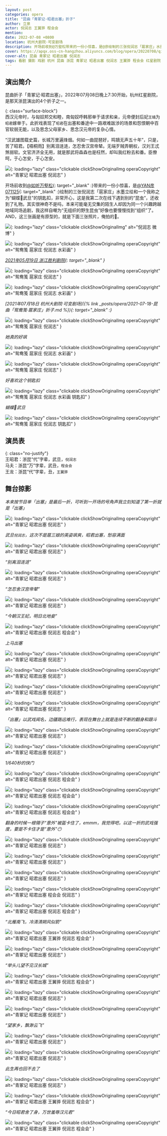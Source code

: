 ```yaml
---
layout: post
categories: opera
title: "昆曲「青冢记·昭君出塞」折子"
author: 立泉
actor: 倪润志 王翼骅 程会会
mention: 
date: 2022-07-08 +0800
location: 杭州大剧院·可变剧场
description: 开场前收到@万壑松带来的一份小惊喜，是@彦绘制的三张倪润志「扈家庄」水墨立绘和一个我称之为“蝴蝶🦋武旦”的钥匙扣，非常开心，这是我第二次在线下遇到别的“昆虫”，还收到了礼物。其实很神奇不是吗，本来可能毫无交集的陌生人却因为同一个兴趣跨越地域同场追剧，我这样自嘲为“无组织的野生昆虫”好像也要慢慢找到“组织”了。
cover: https://apqx.oss-cn-hangzhou.aliyuncs.com/blog/opera/20220708/qingzhongji_zhaojunchusai/DSC01088_thumb.jpg
cover-alt: 昆曲 青冢记 昭君出塞 倪润志
tags: 看剧 摄影 戏剧 杭州 昆曲 浙昆 青冢记 昭君出塞 倪润志 王翼骅 程会会 红星剧院
---
```


## 演出简介

昆曲折子「青冢记·昭君出塞」，2022年07月08日晚上7:30开始，杭州红星剧院，是那天浙昆演出的4个折子之一。

{: class="surface-block"}  
西汉元帝时，与匈奴邦交和睦，南匈奴呼韩邪单于请求和亲，元帝便封后妃`王嫱`为`昭君`嫁单于。此折戏表现了`昭君`在出塞和番途中一路艰难跋涉的场景和怨恨朝中百官软弱无能，以及思念父母家乡、思念汉元帝的复杂心情。

“汉武雄图载史篇，长城万里遍烽烟。何如一曲琵琶好，鸣镝无声五十年”，只是，苦了昭君。【梧桐雨】别离泪涟涟，怎忍舍汉宫帝辇。无端歹贼弄朝权，汉刘王忒煞弱软。文官济济全无用，就是那武将森森也是枉然，却叫我红粉去和番。臣僚呵，于心怎安，于心怎安。

![](https://apqx.oss-cn-hangzhou.aliyuncs.com/blog/opera/20220708/qingzhongji_zhaojunchusai/DSC01314_thumb.jpg){: loading="lazy" class="clickable clickShowOriginalImg operaCopyright" alt="青冢记 昭君出塞 倪润志" }

开场前收到[@如听万壑松](https://weibo.com/u/6271288022){: target="_blank" :}带来的一份小惊喜，是[@YAN彦071125](https://weibo.com/u/2866932244){: target="_blank" :}绘制的三张倪润志「扈家庄」水墨立绘和一个我称之为“蝴蝶🦋武旦”的钥匙扣，非常开心，这是我第二次在线下遇到别的“昆虫”，还收到了礼物。其实很神奇不是吗，本来可能毫无交集的陌生人却因为同一个兴趣跨越地域同场追剧，我这样自嘲为“无组织的野生昆虫”好像也要慢慢找到“组织”了。AND，这三张画是有原型的，就是下面三张照片，俺拍的📸。

![](https://apqx.oss-cn-hangzhou.aliyuncs.com/blog/opera/20220708/qingzhongji_zhaojunchusai/IMG_2147_thumb.jpg){: loading="lazy" class="clickable clickShowOriginalImg" alt="倪润志 微博" }

![](https://apqx.oss-cn-hangzhou.aliyuncs.com/blog/opera/20220708/qingzhongji_zhaojunchusai/IMG_1770_thumb.jpg){: loading="lazy" class="clickable clickShowOriginalImg operaCopyright" alt="鸳鸯笺 扈家庄 倪润志 水彩画" }

*[2021年05月19日 浙江胜利剧院](https://www.bilibili.com/video/BV1Ch411v7PY){: target="_blank" }*

![](https://apqx.oss-cn-hangzhou.aliyuncs.com/blog/opera/20220708/qingzhongji_zhaojunchusai/DSC04061_thumb.jpg){: loading="lazy" class="clickable clickShowOriginalImg operaCopyright" alt="鸳鸯笺 扈家庄 倪润志" }

![](https://apqx.oss-cn-hangzhou.aliyuncs.com/blog/opera/20220708/qingzhongji_zhaojunchusai/IMG_1774_thumb.jpg){: loading="lazy" class="clickable clickShowOriginalImg operaCopyright" alt="鸳鸯笺 扈家庄 倪润志 水彩画" }

*[2021年07月18日 杭州大剧院·可变剧场]({% link _posts/opera/2021-07-18-昆曲「鸳鸯笺·扈家庄」折子.md %}){: target="_blank" :}*

![](https://apqx.oss-cn-hangzhou.aliyuncs.com/blog/opera/20220708/qingzhongji_zhaojunchusai/DSC06686_thumb.jpg){: loading="lazy" class="clickable clickShowOriginalImg operaCopyright" alt="鸳鸯笺 扈家庄 倪润志" }

*她真的好飒*

![](https://apqx.oss-cn-hangzhou.aliyuncs.com/blog/opera/20220708/qingzhongji_zhaojunchusai/IMG_1771_thumb.jpg){: loading="lazy" class="clickable clickShowOriginalImg operaCopyright" alt="鸳鸯笺 扈家庄 倪润志 水彩画" }

![](https://apqx.oss-cn-hangzhou.aliyuncs.com/blog/opera/20220708/qingzhongji_zhaojunchusai/DSC06808_thumb.jpg){: loading="lazy" class="clickable clickShowOriginalImg operaCopyright" alt="鸳鸯笺 扈家庄 倪润志" }

*好喜欢这个钥匙扣*

![](https://apqx.oss-cn-hangzhou.aliyuncs.com/blog/opera/20220708/qingzhongji_zhaojunchusai/IMG_1775_thumb.jpg){: loading="lazy" class="clickable clickShowOriginalImg operaCopyright" alt="鸳鸯笺 扈家庄 倪润志 水彩画 钥匙扣" }

*蝴蝶🦋武旦*

![](https://apqx.oss-cn-hangzhou.aliyuncs.com/blog/opera/20220708/qingzhongji_zhaojunchusai/IMG_1778_thumb.jpg){: loading="lazy" class="clickable clickShowOriginalImg operaCopyright" alt="鸳鸯笺 扈家庄 倪润志 钥匙扣" }

## 演员表

{: class="no-justify"}  
王昭君：浙昆“代”字辈，武旦，`倪润志`  
马夫：浙昆“万”字辈，武丑，`程会会`  
王龙：浙昆“代”字辈，丑，`王翼骅`

## 舞台掠影

*本来按节目单「出塞」是最后一折，可听到一开场的号角声我立刻知道了第一折就是「出塞」*

![](https://apqx.oss-cn-hangzhou.aliyuncs.com/blog/opera/20220708/qingzhongji_zhaojunchusai/DSC01059_thumb.jpg){: loading="lazy" class="clickable clickShowOriginalImg operaCopyright" alt="青冢记 昭君出塞 倪润志" }

*武旦`倪润志`，这次不是扈三娘的英姿飒爽，昭君出塞，愁容满面*

<!-- ![](https://apqx.oss-cn-hangzhou.aliyuncs.com/blog/opera/20220708/qingzhongji_zhaojunchusai/DSC01061_thumb.jpg){: loading="lazy" class="clickable clickShowOriginalImg operaCopyright" alt="青冢记 昭君出塞 倪润志" } -->

![](https://apqx.oss-cn-hangzhou.aliyuncs.com/blog/opera/20220708/qingzhongji_zhaojunchusai/DSC01064_thumb.jpg){: loading="lazy" class="clickable clickShowOriginalImg operaCopyright" alt="青冢记 昭君出塞 倪润志" }

*“别离泪涟涟”*

![](https://apqx.oss-cn-hangzhou.aliyuncs.com/blog/opera/20220708/qingzhongji_zhaojunchusai/DSC01066_thumb.jpg){: loading="lazy" class="clickable clickShowOriginalImg operaCopyright" alt="青冢记 昭君出塞 倪润志" }

*“怎忍舍汉宫帝辇”*

<!-- ![](https://apqx.oss-cn-hangzhou.aliyuncs.com/blog/opera/20220708/qingzhongji_zhaojunchusai/DSC01069_thumb.jpg){: loading="lazy" class="clickable clickShowOriginalImg operaCopyright" alt="青冢记 昭君出塞 倪润志" } -->

![](https://apqx.oss-cn-hangzhou.aliyuncs.com/blog/opera/20220708/qingzhongji_zhaojunchusai/DSC01078_thumb.jpg){: loading="lazy" class="clickable clickShowOriginalImg operaCopyright" alt="青冢记 昭君出塞 倪润志" }

*“今朝汉王妃，明日北地妾”*

![](https://apqx.oss-cn-hangzhou.aliyuncs.com/blog/opera/20220708/qingzhongji_zhaojunchusai/DSC01079_thumb.jpg){: loading="lazy" class="clickable clickShowOriginalImg operaCopyright" alt="青冢记 昭君出塞 倪润志 程会会" }

*上马出塞*

![](https://apqx.oss-cn-hangzhou.aliyuncs.com/blog/opera/20220708/qingzhongji_zhaojunchusai/DSC01088_thumb.jpg){: loading="lazy" class="clickable clickShowOriginalImg operaCopyright" alt="青冢记 昭君出塞 倪润志" }

<!-- ![](https://apqx.oss-cn-hangzhou.aliyuncs.com/blog/opera/20220708/qingzhongji_zhaojunchusai/DSC01104_thumb.jpg){: loading="lazy" class="clickable clickShowOriginalImg operaCopyright" alt="青冢记 昭君出塞 倪润志 程会会" } -->

![](https://apqx.oss-cn-hangzhou.aliyuncs.com/blog/opera/20220708/qingzhongji_zhaojunchusai/DSC01106_thumb.jpg){: loading="lazy" class="clickable clickShowOriginalImg operaCopyright" alt="青冢记 昭君出塞 倪润志" }

![](https://apqx.oss-cn-hangzhou.aliyuncs.com/blog/opera/20220708/qingzhongji_zhaojunchusai/DSC01111_thumb.jpg){: loading="lazy" class="clickable clickShowOriginalImg operaCopyright" alt="青冢记 昭君出塞 倪润志" }

<!-- ![](https://apqx.oss-cn-hangzhou.aliyuncs.com/blog/opera/20220708/qingzhongji_zhaojunchusai/DSC01113_thumb.jpg){: loading="lazy" class="clickable clickShowOriginalImg operaCopyright" alt="青冢记 昭君出塞 倪润志 程会会" } -->

![](https://apqx.oss-cn-hangzhou.aliyuncs.com/blog/opera/20220708/qingzhongji_zhaojunchusai/DSC01118_thumb.jpg){: loading="lazy" class="clickable clickShowOriginalImg operaCopyright" alt="青冢记 昭君出塞 倪润志" }

*「出塞」以武戏闻名，边疆路远难行，表现在舞台上就是连续不断的翻身和跟斗*

![](https://apqx.oss-cn-hangzhou.aliyuncs.com/blog/opera/20220708/qingzhongji_zhaojunchusai/DSC01127_thumb.jpg){: loading="lazy" class="clickable clickShowOriginalImg operaCopyright" alt="青冢记 昭君出塞 倪润志" }

![](https://apqx.oss-cn-hangzhou.aliyuncs.com/blog/opera/20220708/qingzhongji_zhaojunchusai/DSC01128_thumb.jpg){: loading="lazy" class="clickable clickShowOriginalImg operaCopyright" alt="青冢记 昭君出塞 倪润志" }

*1/640秒的快门*

![](https://apqx.oss-cn-hangzhou.aliyuncs.com/blog/opera/20220708/qingzhongji_zhaojunchusai/DSC01134_thumb.jpg){: loading="lazy" class="clickable clickShowOriginalImg operaCopyright" alt="青冢记 昭君出塞 倪润志 程会会" }

![](https://apqx.oss-cn-hangzhou.aliyuncs.com/blog/opera/20220708/qingzhongji_zhaojunchusai/DSC01142_thumb.jpg){: loading="lazy" class="clickable clickShowOriginalImg operaCopyright" alt="青冢记 昭君出塞 倪润志 程会会" }

![](https://apqx.oss-cn-hangzhou.aliyuncs.com/blog/opera/20220708/qingzhongji_zhaojunchusai/DSC01143_thumb.jpg){: loading="lazy" class="clickable clickShowOriginalImg operaCopyright" alt="青冢记 昭君出塞 倪润志 程会会" }

*翻身的时候一根翎子“意外”被盔卡住了，emmm，我觉得吧，以这一折的武戏强度，要是不卡住才是“意外”😶*

![](https://apqx.oss-cn-hangzhou.aliyuncs.com/blog/opera/20220708/qingzhongji_zhaojunchusai/DSC01144_thumb.jpg){: loading="lazy" class="clickable clickShowOriginalImg operaCopyright" alt="青冢记 昭君出塞 倪润志" }

![](https://apqx.oss-cn-hangzhou.aliyuncs.com/blog/opera/20220708/qingzhongji_zhaojunchusai/DSC01151_thumb.jpg){: loading="lazy" class="clickable clickShowOriginalImg operaCopyright" alt="青冢记 昭君出塞 倪润志" }

![](https://apqx.oss-cn-hangzhou.aliyuncs.com/blog/opera/20220708/qingzhongji_zhaojunchusai/DSC01153_thumb.jpg){: loading="lazy" class="clickable clickShowOriginalImg operaCopyright" alt="青冢记 昭君出塞 倪润志" }

![](https://apqx.oss-cn-hangzhou.aliyuncs.com/blog/opera/20220708/qingzhongji_zhaojunchusai/DSC01165_thumb.jpg){: loading="lazy" class="clickable clickShowOriginalImg operaCopyright" alt="青冢记 昭君出塞 程会会 倪润志" }

![](https://apqx.oss-cn-hangzhou.aliyuncs.com/blog/opera/20220708/qingzhongji_zhaojunchusai/DSC01166_thumb.jpg){: loading="lazy" class="clickable clickShowOriginalImg operaCopyright" alt="青冢记 昭君出塞 倪润志 程会会" }

*“北雁南飞，冷清清朔风似箭”*

![](https://apqx.oss-cn-hangzhou.aliyuncs.com/blog/opera/20220708/qingzhongji_zhaojunchusai/DSC01202_thumb.jpg){: loading="lazy" class="clickable clickShowOriginalImg operaCopyright" alt="青冢记 昭君出塞 王翼骅 倪润志 程会会" }

![](https://apqx.oss-cn-hangzhou.aliyuncs.com/blog/opera/20220708/qingzhongji_zhaojunchusai/DSC01224_thumb.jpg){: loading="lazy" class="clickable clickShowOriginalImg operaCopyright" alt="青冢记 昭君出塞 倪润志" }

*“举头儿望不见汉长城”*

![](https://apqx.oss-cn-hangzhou.aliyuncs.com/blog/opera/20220708/qingzhongji_zhaojunchusai/DSC01227_thumb.jpg){: loading="lazy" class="clickable clickShowOriginalImg operaCopyright" alt="青冢记 昭君出塞 王翼骅 倪润志 程会会" }

![](https://apqx.oss-cn-hangzhou.aliyuncs.com/blog/opera/20220708/qingzhongji_zhaojunchusai/DSC01258_thumb.jpg){: loading="lazy" class="clickable clickShowOriginalImg operaCopyright" alt="青冢记 昭君出塞 倪润志" }

![](https://apqx.oss-cn-hangzhou.aliyuncs.com/blog/opera/20220708/qingzhongji_zhaojunchusai/DSC01280_thumb.jpg){: loading="lazy" class="clickable clickShowOriginalImg operaCopyright" alt="青冢记 昭君出塞 倪润志" }

<!-- ![](https://apqx.oss-cn-hangzhou.aliyuncs.com/blog/opera/20220708/qingzhongji_zhaojunchusai/DSC01294_thumb.jpg){: loading="lazy" class="clickable clickShowOriginalImg operaCopyright" alt="青冢记 昭君出塞 倪润志 程会会" } -->

*“望家乡，飘渺云飞”*

![](https://apqx.oss-cn-hangzhou.aliyuncs.com/blog/opera/20220708/qingzhongji_zhaojunchusai/DSC01297_thumb.jpg){: loading="lazy" class="clickable clickShowOriginalImg operaCopyright" alt="青冢记 昭君出塞 倪润志" }

![](https://apqx.oss-cn-hangzhou.aliyuncs.com/blog/opera/20220708/qingzhongji_zhaojunchusai/DSC01302_thumb.jpg){: loading="lazy" class="clickable clickShowOriginalImg operaCopyright" alt="青冢记 昭君出塞 倪润志" }

*此生再也回不去了*

![](https://apqx.oss-cn-hangzhou.aliyuncs.com/blog/opera/20220708/qingzhongji_zhaojunchusai/DSC01314_thumb.jpg){: loading="lazy" class="clickable clickShowOriginalImg operaCopyright" alt="青冢记 昭君出塞 倪润志" }

![](https://apqx.oss-cn-hangzhou.aliyuncs.com/blog/opera/20220708/qingzhongji_zhaojunchusai/DSC01330_thumb.jpg){: loading="lazy" class="clickable clickShowOriginalImg operaCopyright" alt="青冢记 昭君出塞 王翼骅 倪润志 程会会" }

*“今日昭君舍了身，万世羞辱汉元君”*

![](https://apqx.oss-cn-hangzhou.aliyuncs.com/blog/opera/20220708/qingzhongji_zhaojunchusai/DSC01334_thumb.jpg){: loading="lazy" class="clickable clickShowOriginalImg operaCopyright" alt="青冢记 昭君出塞 王翼骅 倪润志 程会会" }



